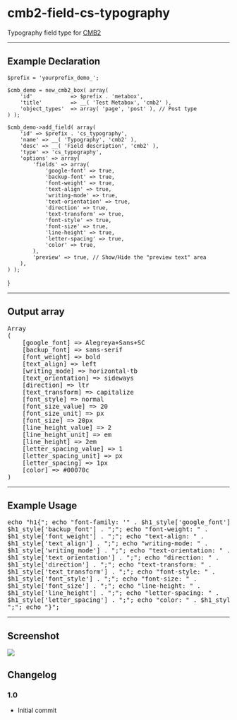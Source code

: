 # cmb2-field-cs-typography
Typography field type for <a href="https://github.com/CMB2/CMB2">CMB2</a>

<hr />

<h2>Example Declaration</h2>
<pre>
<?php
add_action( 'cmb2_admin_init', 'cmb2_cs_typography_metabox' );
function cmb2_cs_typography_metabox() {

	$prefix = 'yourprefix_demo_';

	$cmb_demo = new_cmb2_box( array(
		'id'            => $prefix . 'metabox',
		'title'         => __( 'Test Metabox', 'cmb2' ),
		'object_types'  => array( 'page', 'post' ), // Post type
	) );

	$cmb_demo->add_field( array(
		'id' => $prefix . 'cs_typography',			
		'name' => __( 'Typography', 'cmb2' ),
		'desc' => __( 'Field description', 'cmb2' ),
		'type' => 'cs_typography',
		'options' => array(
			'fields' => array(
				'google-font' => true,
				'backup-font' => true,
				'font-weight' => true,
				'text-align' => true,
				'writing-mode' => true,
				'text-orientation' => true,
				'direction' => true,
				'text-transform' => true,
				'font-style' => true,
				'font-size' => true,
				'line-height' => true,
				'letter-spacing' => true,
				'color' => true,
			),
			'preview' => true, // Show/Hide the "preview text" area
		),
	) );
}
</pre>

<hr />

<h2>Output array</h2>
<pre>
Array
(
    [google_font] => Alegreya+Sans+SC
    [backup_font] => sans-serif
    [font_weight] => bold
    [text_align] => left
    [writing_mode] => horizontal-tb
    [text_orientation] => sideways
    [direction] => ltr
    [text_transform] => capitalize
    [font_style] => normal
    [font_size_value] => 20
    [font_size_unit] => px
    [font_size] => 20px
    [line_height_value] => 2
    [line_height_unit] => em
    [line_height] => 2em
    [letter_spacing_value] => 1
    [letter_spacing_unit] => px
    [letter_spacing] => 1px
    [color] => #00070c
)
</pre>

<hr />

<h2>Example Usage</h2>
<pre>
<?php
$h1_style = get_post_meta( get_the_ID(), 'your_field_id' );

echo "h1{";
    echo "font-family: '" . $h1_style['google_font'] . "', ". $h1_style['backup_font'] . ";";
    echo "font-weight: " . $h1_style['font_weight'] . ";";
    echo "text-align: " . $h1_style['text_align'] . ";";
    echo "writing-mode: " . $h1_style['writing_mode'] . ";";
    echo "text-orientation: " . $h1_style['text_orientation'] . ";";
    echo "direction: " . $h1_style['direction'] . ";";
    echo "text-transform: " . $h1_style['text_transform'] . ";";
    echo "font-style: " . $h1_style['font_style'] . ";";
    echo "font-size: " . $h1_style['font_size'] . ";";
    echo "line-height: " . $h1_style['line_height'] . ";";
    echo "letter-spacing: " . $h1_style['letter_spacing'] . ";";
    echo "color: " . $h1_style['color'] . ";";
echo "}";
</pre>

<hr />

<h2>Screenshot</h2>
<img src="https://github.com/codespacing/cmb2-field-cs-typography/blob/master/cmb2-cs-typography.png" />

<h2>Changelog</h2>

<h3>1.0</h3>
<ul><li>Initial commit</li></ul>
